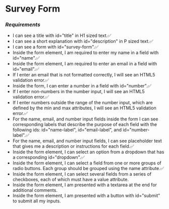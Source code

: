 # Survey Form

### *Requirements* 
  - I can see a title with id="title" in H1 sized text.✅
  - I can see a short explanation with id="description" in P sized text.✅
  - I can see a form with id="survey-form".✅
  - Inside the form element, I am required to enter my name in a field with id="name".✅
  - Inside the form element, I am required to enter an email in a field with id="email".✅
  - If I enter an email that is not formatted correctly, I will see an HTML5 validation error.✅
  - Inside the form, I can enter a number in a field with id="number".✅
  - If I enter non-numbers in the number input, I will see an HTML5 validation error.✅
  - If I enter numbers outside the range of the number input, which are defined by the min and max attributes, I will see an HTML5 validation error.✅
  - For the name, email, and number input fields inside the form I can see corresponding labels that describe the purpose of each field with the following ids: id="name-label", id="email-label", and id="number-label".✅
  - For the name, email, and number input fields, I can see placeholder text that gives me a description or instructions for each field.✅
  - Inside the form element, I can select an option from a dropdown that has a corresponding id="dropdown".✅
  - Inside the form element, I can select a field from one or more groups of radio buttons. Each group should be grouped using the name attribute.✅
  - Inside the form element, I can select several fields from a series of checkboxes, each of which must have a value attribute.
  - Inside the form element, I am presented with a textarea at the end for additional comments.
  - Inside the form element, I am presented with a button with id="submit" to submit all my inputs.
